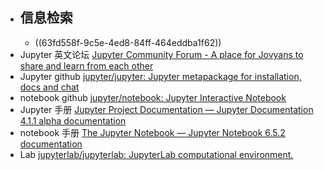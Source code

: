 - ## 信息检索
	- ((63fd558f-9c5e-4ed8-84ff-464eddba1f62))
- Jupyter 英文论坛 [Jupyter Community Forum - A place for Jovyans to share and learn from each other](https://discourse.jupyter.org/)
- Jupyter github [jupyter/jupyter: Jupyter metapackage for installation, docs and chat](https://github.com/jupyter/jupyter)
- notebook github [jupyter/notebook: Jupyter Interactive Notebook](https://github.com/jupyter/notebook)
- Jupyter 手册 [Jupyter Project Documentation — Jupyter Documentation 4.1.1 alpha documentation](https://docs.jupyter.org/en/latest/)
- notebook 手册 [The Jupyter Notebook — Jupyter Notebook 6.5.2 documentation](https://jupyter-notebook.readthedocs.io/en/stable/)
- Lab [jupyterlab/jupyterlab: JupyterLab computational environment.](https://github.com/jupyterlab/jupyterlab)